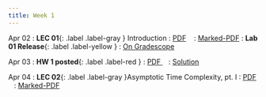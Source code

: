```yaml
---
title: Week 1
---
```


Apr 02
: **LEC 01**{: .label .label-gray } Introduction
  : [PDF](lectures/01-intro/Lec01.pdf) &nbsp;&nbsp;
  : [Marked-PDF](#)
: **Lab 01 Release**{: .label .label-yellow } 
  : [On Gradescope](#)

Apr 03
: **HW 1 posted**{: .label .label-red }
  : [PDF ](#) &nbsp;&nbsp;
  : [Solution](#)

Apr 04
: **LEC 02**{: .label .label-gray }Asymptotic Time Complexity, pt. I
  : [PDF](#) &nbsp;&nbsp;
  : [Marked-PDF](#)

